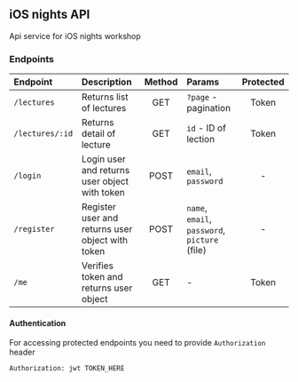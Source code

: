 ## iOS nights API
Api service for iOS nights workshop

### Endpoints

| Endpoint | Description | Method | Params | Protected |
| :---------- |:------------| :-----:| :---- | :----: |
| `/lectures`   | Returns list of lectures | GET | `?page` - pagination | Token | 
| `/lectures/:id` | Returns detail of lecture |   GET | `id` - ID of lection | Token |
| `/login` | Login user and returns user object with token | POST | `email`, `password` | - |
| `/register` | Register user and returns user object with token | POST | `name`, `email`, `password`, `picture` (file)| - |
| `/me` | Verifies token and returns user object | GET | - | Token |

#### Authentication
For accessing protected endpoints you need to provide `Authorization` header

`Authorization: jwt TOKEN_HERE`
